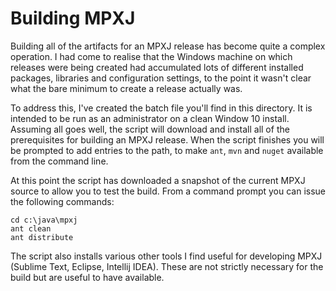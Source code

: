 # Building MPXJ

Building all of the artifacts for an MPXJ release has become quite a complex
operation. I had come to realise that the Windows machine on which releases
were being created had accumulated lots of different installed packages,
libraries and configuration settings, to the point it wasn't clear what the
bare minimum to create a release actually was.

To address this, I've created the batch file you'll find in this directory. It
is intended to be run as an administrator on a clean Window 10 install.
Assuming all goes well, the script will download and install all of the
prerequisites for building an MPXJ release. When the script finishes you will
be prompted to add entries to the path, to make `ant`, `mvn` and `nuget`
available from the command line.

At this point the script has downloaded a snapshot of the current MPXJ source
to allow you to test the build. From a command prompt you can issue the
following commands:

```
cd c:\java\mpxj
ant clean
ant distribute
```

The script also installs various other tools I find useful for developing MPXJ
(Sublime Text, Eclipse, Intellij IDEA). These are not strictly necessary for the
build but are useful to have available.
